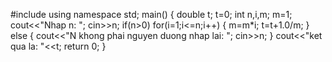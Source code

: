 #include<iostream>
using namespace std;
main()
{
	double t;
	t=0;
	int n,i,m;
	m=1;
	cout<<"Nhap n: ";
	cin>>n;
	if(n>0)
		for(i=1;i<=n;i++)
	{
		m=m*i;
		t=t+1.0/m;
	}
	else
		{
		cout<<"N khong phai nguyen duong nhap lai: ";
		cin>>n;
	}
	cout<<"ket qua la: "<<t;
	return 0;
	}
